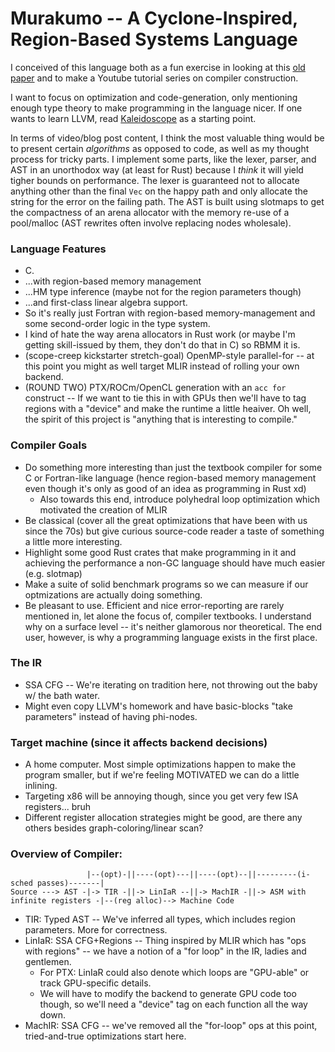 # Murakumo -- A Cyclone-Inspired, Region-Based Systems Language

I conceived of this language both as a fun exercise in looking at this [old paper](https://www.cs.umd.edu/projects/cyclone/papers/cyclone-regions.pdf) and to make a Youtube tutorial series on compiler construction.

I want to focus on optimization and code-generation, only mentioning enough type theory to make programming in the language nicer. If one wants to learn LLVM, read [Kaleidoscope](https://llvm.org/docs/tutorial/) as a starting point.

In terms of video/blog post content, I think the most valuable thing would be to present certain *algorithms* as opposed to code, as well as my thought process for tricky parts. I implement some parts, like the lexer, parser, and AST in an unorthodox way (at least for Rust) because I _think_ it will yield tigher bounds on performance. The lexer is guaranteed not to allocate anything other than the final `Vec` on the happy path and only allocate the string for the error on the failing path. The AST is built using slotmaps to get the compactness of an arena allocator with the memory re-use of a pool/malloc (AST rewrites often involve replacing nodes wholesale).

### Language Features

- C.
- ...with region-based memory management
- ...HM type inference (maybe not for the region parameters though)
- ...and first-class linear algebra support.
- So it's really just Fortran with region-based memory-management and some second-order logic in the type system.
- I kind of hate the way arena allocators in Rust work (or maybe I'm getting skill-issued by them, they don't do that in C) so RBMM it is.
- (scope-creep kickstarter stretch-goal) OpenMP-style parallel-for -- at this point you might as well target MLIR instead of rolling your own backend.
- (ROUND TWO) PTX/ROCm/OpenCL generation with an `acc for` construct -- If we want to tie this in with GPUs then we'll have to tag regions with a "device" and make the runtime a little heaiver. Oh well, the spirit of this project is "anything that is interesting to compile."

### Compiler Goals

- Do something more interesting than just the textbook compiler for some C or Fortran-like language (hence region-based memory management even though it's only as good of an idea as programming in Rust xd)
  - Also towards this end, introduce polyhedral loop optimization which motivated the creation of MLIR
- Be classical (cover all the great optimizations that have been with us since the 70s) but give curious source-code reader a taste of something a little more interesting.
- Highlight some good Rust crates that make programming in it and achieving the performance a non-GC language should have much easier (e.g. slotmap)
- Make a suite of solid benchmark programs so we can measure if our optmizations are actually doing something.
- Be pleasant to use. Efficient and nice error-reporting are rarely mentioned in, let alone the focus of, compiler textbooks. I understand why on a surface level -- it's neither glamorous nor theoretical. The end user, however, is why a programming language exists in the first place.

### The IR

- SSA CFG -- We're iterating on tradition here, not throwing out the baby w/ the bath water.
- Might even copy LLVM's homework and have basic-blocks "take parameters" instead of having phi-nodes.

### Target machine (since it affects backend decisions)

- A home computer. Most simple optimizations happen to make the program smaller, but if we're feeling MOTIVATED we can do a little inlining.
- Targeting x86 will be annoying though, since you get very few ISA registers... bruh
- Different register allocation strategies might be good, are there any others besides graph-coloring/linear scan?

### Overview of Compiler:

```
                 |--(opt)-||----(opt)---||----(opt)--||---------(i-sched passes)-------|
Source ---> AST -|-> TIR -||-> LinIaR --||-> MachIR -||-> ASM with infinite registers -|--(reg alloc)--> Machine Code
```
- TIR: Typed AST -- We've inferred all types, which includes region parameters. More for correctness.
- LinIaR: SSA CFG+Regions -- Thing inspired by MLIR which has "ops with regions" -- we have a notion of a "for loop" in the IR, ladies and gentlemen.
  - For PTX: LinIaR could also denote which loops are "GPU-able" or track GPU-specific details.
  - We will have to modify the backend to generate GPU code too though, so we'll need a "device" tag on each function all the way down.
- MachIR: SSA CFG -- we've removed all the "for-loop" ops at this point, tried-and-true optimizations start here.

